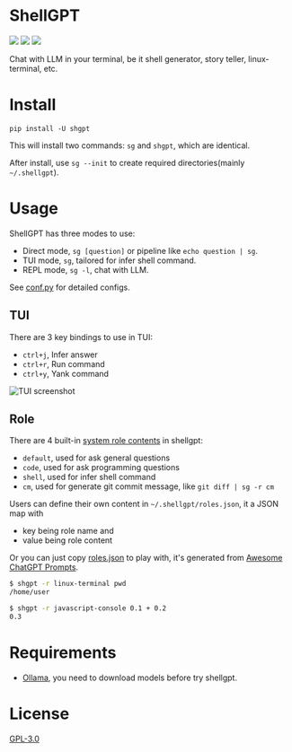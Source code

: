 # ShellGPT

[![](https://img.shields.io/pypi/v/shgpt)](https://pypi.org/project/shgpt/)
[![](https://github.com/jiacai2050/shellgpt/actions/workflows/ci.yml/badge.svg)](https://github.com/jiacai2050/shellgpt/actions/workflows/ci.yml)
[![](https://github.com/jiacai2050/shellgpt/actions/workflows/release.yml/badge.svg)](https://github.com/jiacai2050/shellgpt/actions/workflows/release.yml)

Chat with LLM in your terminal, be it shell generator, story teller, linux-terminal, etc.

# Install
```
pip install -U shgpt
```

This will install two commands: `sg` and `shgpt`, which are identical.

After install, use `sg --init` to create required directories(mainly `~/.shellgpt`).

# Usage

ShellGPT has three modes to use:
- Direct mode, `sg [question]` or pipeline like `echo question | sg`.
- TUI mode, `sg`, tailored for infer shell command.
- REPL mode, `sg -l`, chat with LLM.

See [conf.py](https://github.com/jiacai2050/shellgpt/blob/main/shgpt/utils/conf.py) for detailed configs.

## TUI

There are 3 key bindings to use in TUI:
- `ctrl+j`, Infer answer
- `ctrl+r`, Run command
- `ctrl+y`, Yank command

![TUI screenshot](https://github.com/jiacai2050/shellgpt/raw/main/assets/shellgpt-tui.jpg)

## Role

There are 4 built-in [system role contents](https://platform.openai.com/docs/guides/text-generation/chat-completions-api) in shellgpt:
- `default`, used for ask general questions
- `code`, used for ask programming questions
- `shell`, used for infer shell command
- `cm`, used for generate git commit message, like `git diff | sg -r cm`

Users can define their own content in `~/.shellgpt/roles.json`, it a JSON map with
- key being role name and
- value being role content

Or you can just copy [roles.json](https://github.com/jiacai2050/shellgpt/blob/main/roles.json) to play with, it's generated from [Awesome ChatGPT Prompts](https://github.com/f/awesome-chatgpt-prompts/blob/main/prompts.csv).

```bash
$ shgpt -r linux-terminal pwd
/home/user

$ shgpt -r javascript-console 0.1 + 0.2
0.3

```

# Requirements
- [Ollama](https://ollama.com/), you need to download models before try shellgpt.

# License

[GPL-3.0](https://opensource.org/license/GPL-3.0)
